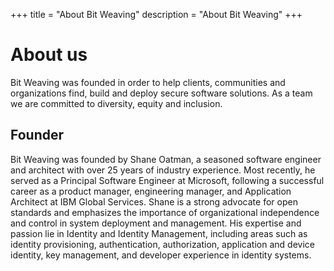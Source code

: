 +++
title = "About Bit Weaving"
description = "About Bit Weaving"
+++

# About us

Bit Weaving was founded in order to help clients, communities and organizations find, build and deploy secure software solutions.  As a team we are committed to diversity, equity and inclusion.

## Founder

Bit Weaving was founded by Shane Oatman, a seasoned software engineer and architect with over 25 years of industry experience. Most recently, he served as a Principal Software Engineer at Microsoft, following a successful career as a product manager, engineering manager, and Application Architect at IBM Global Services. Shane is a strong advocate for open standards and emphasizes the importance of organizational independence and control in system deployment and management. His expertise and passion lie in Identity and Identity Management, including areas such as identity provisioning, authentication, authorization, application and device identity, key management, and developer experience in identity systems.
